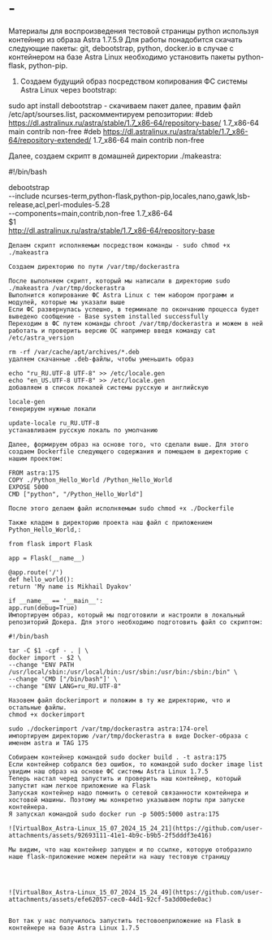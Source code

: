 # -
Материалы для воспроизведения тестовой страницы python используя контейнер из образа Astra 1.7.5.9
Для работы понадобится скачать следующие пакеты: git, debootstrap, python, docker.io в случае с контейнером на базе Astra Linux необходимо установить пакеты python-flask, python-pip.

1. Создаем будущий образ посредством копирования ФС системы Astra Linux через bootstrap:

sudo apt install debootstrap - скачиваем пакет
далее, правим файл /etc/apt/sourses.list, раскомментируем репозитории:
#deb https://dl.astralinux.ru/astra/stable/1.7_x86-64/repository-base/ 1.7_x86-64  main contrib non-free
#deb  https://dl.astralinux.ru/astra/stable/1.7_x86-64/repository-extended/ 1.7_x86-64 main contrib non-free

Далее, создаем скрипт в домашней директории ./makeastra:

#!/bin/bash

debootstrap \
    --include ncurses-term,python-flask,python-pip,locales,nano,gawk,lsb-release,acl,perl-modules-5.28 \
    --components=main,contrib,non-free 1.7_x86-64 \
    $1 \
    http://dl.astralinux.ru/astra/stable/1.7_x86-64/repository-base

    Делаем скрипт исполняемым посредством команды - sudo chmod +x ./makeastra

    Создаем директорию по пути /var/tmp/dockerastra

    После выполняем скрипт, который мы написали в директорию sudo ./makeastra /var/tmp/dockerastra
    Выполнится копирование ФС Astra Linux с тем набором программ и модулей, которые мы указали выше
    Если ФС развернулась успешно, в терминале по окончанию процесса будет выведено сообщение - Base system installed successfully
    Переходим в ФС путем команды chroot /var/tmp/dockerastra и можем в ней работать и проверить версию ОС например введя команду cat /etc/astra_version

    rm -rf /var/cache/apt/archives/*.deb
    удаляем скачанные .deb-файлы, чтобы уменьшить образ

    echo "ru_RU.UTF-8 UTF-8" >> /etc/locale.gen
    echo "en_US.UTF-8 UTF-8" >> /etc/locale.gen
    добавляем в список локалей системы русскую и английскую

    locale-gen
    генерируем нужные локали

    update-locale ru_RU.UTF-8
    устанавливаем русскую локаль по умолчанию

    Далее, формируем образ на основе того, что сделали выше. Для этого создаем Dockerfile следующего содержания и помещаем в директорию с нашим проектом:

    FROM astra:175
    COPY ./Python_Hello_World /Python_Hello_World
    EXPOSE 5000
    CMD ["python", "/Python_Hello_World"]

    После этого делаем файл исполняемым sudo chmod +x ./Dockerfile

    Также кладем в директорию проекта наш файл с приложением Python_Hello_World,:

    from flask import Flask

    app = Flask(__name__)

    @app.route('/')
    def hello_world():
    return 'My name is Mikhail Dyakov'

    if __name__ == '__main__':
    app.run(debug=True)
    Импортируем образ, который мы подготовили и настроили в локальный репозиторий Докера. Для этого необходимо подготовить файл со скриптом:

    #!/bin/bash

    tar -C $1 -cpf - . | \
    docker import - $2 \
    --change "ENV PATH /usr/local/sbin:/usr/local/bin:/usr/sbin:/usr/bin:/sbin:/bin" \
    --change 'CMD ["/bin/bash"]' \
    --change "ENV LANG=ru_RU.UTF-8"

    Назовем файл dockerimport и положим в ту же директорию, что и остальные файлы.
    chmod +x dockerimport

    sudo ./dockerimport /var/tmp/dockerastra astra:174-orel
    импортируем директорию /var/tmp/dockerastra в виде Docker-образа с именем astra и TAG 175

    Собираем контейнер командой sudo docker build . -t astra:175
    Если контейнер собрался без ошибок, то командой sudo docker image list увидим наш образ на основе ФС системы Astra Linux 1.7.5
    Теперь настал черед запустить и проверить наш контейнер, который запустит нам легкое приложение на Flask
    Запуская контейнер надо помнить о сетевой связанности контейнера и хостовой машины. Поэтому мы конкретно указываем порты при запуске контейнера.
    Я запускал командой sudo docker run -p 5005:5000 astra:175

    ![VirtualBox_Astra-Linux_15_07_2024_15_24_21](https://github.com/user-attachments/assets/92693111-41e1-4b9c-b9b5-2f5dddf3e416)

    Мы видим, что наш контейнер запущен и по ссылке, которую отобразило наше flask-приложение можем перейти на нашу тестовую страницу

    


    ![VirtualBox_Astra-Linux_15_07_2024_15_24_49](https://github.com/user-attachments/assets/efe62057-cec0-44d1-92cf-5a3d00ede0ac)


    Вот так у нас получилось запустить тестовоеприложение на Flask в контейнере на базе Astra Linux 1.7.5

    

